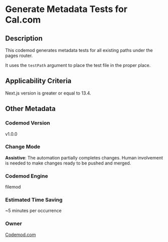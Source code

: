 # Generate Metadata Tests for Cal.com

## Description

This codemod generates metadata tests for all existing paths under the pages router.

It uses the `testPath` argument to place the test file in the proper place.

## Applicability Criteria

Next.js version is greater or equal to 13.4.

## Other Metadata

### Codemod Version

v1.0.0

### Change Mode

**Assistive**: The automation partially completes changes. Human involvement is needed to make changes ready to be pushed and merged.

### **Codemod Engine**

filemod

### Estimated Time Saving

~5 minutes per occurrence

### Owner

[Codemod.com](https://github.com/codemod-com)
